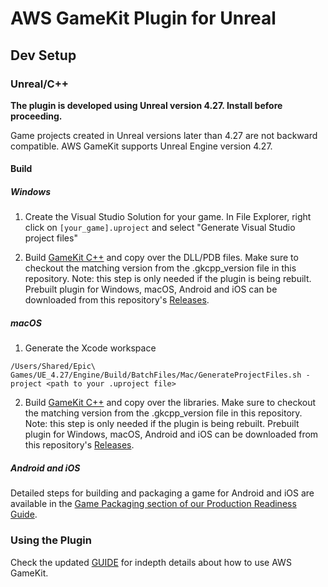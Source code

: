 # AWS GameKit Plugin for Unreal

## Dev Setup

### Unreal/C++
**The plugin is developed using Unreal version 4.27. Install before proceeding.**

Game projects created in Unreal versions later than 4.27 are not backward compatible. AWS GameKit supports Unreal Engine version 4.27.

#### Build

##### Windows
1. Create the Visual Studio Solution for your game. In File Explorer, right click on `[your_game].uproject` and select "Generate Visual Studio project files"

2. Build [GameKit C++](https://github.com/aws/aws-gamekit) and copy over the DLL/PDB files. Make sure to checkout the matching version from the .gkcpp_version file in this repository. Note: this step is only needed if the plugin is being rebuilt. Prebuilt plugin for Windows, macOS, Android and iOS can be downloaded from this repository's [Releases](https://github.com/aws/aws-gamekit-unreal/releases).

##### macOS
1. Generate the Xcode workspace

```
/Users/Shared/Epic\ Games/UE_4.27/Engine/Build/BatchFiles/Mac/GenerateProjectFiles.sh -project <path to your .uproject file>
```

2. Build [GameKit C++](https://github.com/aws/aws-gamekit) and copy over the libraries. Make sure to checkout the matching version from the .gkcpp_version file in this repository. Note: this step is only needed if the plugin is being rebuilt. Prebuilt plugin for Windows, macOS, Android and iOS can be downloaded from this repository's [Releases](https://github.com/aws/aws-gamekit-unreal/releases).

##### Android and iOS
Detailed steps for building and packaging a game for Android and iOS are available in the [Game Packaging section of our Production Readiness Guide](https://docs.aws.amazon.com/gamekit/latest/DevGuide/plugin-unreal-production.html).

### Using the Plugin
Check the updated [GUIDE](https://docs.aws.amazon.com/gamekit/latest/DevGuide/setting-up.html) for indepth details about how to use AWS GameKit.